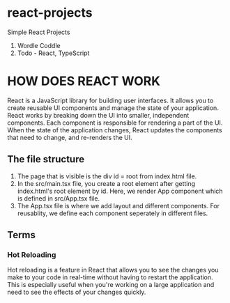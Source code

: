 # react-projects
Simple React Projects

1. Wordle Coddle
2. Todo - React, TypeScript<br>

# HOW DOES REACT WORK
React is a JavaScript library for building user interfaces. It allows you to create reusable UI components and manage the state of your application. 
React works by breaking down the UI into smaller, independent components. Each component is responsible for rendering a part of the UI. When the state of the application changes, React updates the components that need to change, and re-renders the UI.

## The file structure
1. The page that is visible is the div id = root from index.html file.
2. In the src/main.tsx file, you create a root element after getting index.html's root element by id. Here, we render App component which is defined in src/App.tsx file.
3. The App.tsx file is where we add layout and different components. For reusablity, we define each component seperately in different files.


## Terms 
### Hot Reloading
Hot reloading is a feature in React that allows you to see the changes you make to your code in real-time without having to restart the application. This is especially useful when you're working on a large application and need to see the effects of your changes quickly.